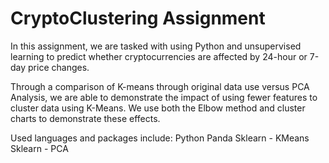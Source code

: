 # CryptoClustering Assignment 

In this assignment, we are tasked with using Python and unsupervised learning to predict whether cryptocurrencies are affected by 24-hour or 7-day price changes. 

Through a comparison of K-means through original data use versus PCA Analysis, we are able to demonstrate the impact of using fewer features to cluster data using K-Means. We use both the Elbow method and cluster charts to demonstrate these effects. 

Used languages and packages include: 
Python 
Panda 
Sklearn - KMeans
Sklearn - PCA 

